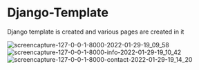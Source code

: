 # Django-Template
Django template is created and various pages are created in it


![screencapture-127-0-0-1-8000-2022-01-29-19_09_58](https://user-images.githubusercontent.com/84033261/151665028-dfc05c1f-035f-4911-a280-0e34b306bd79.png)
![screencapture-127-0-0-1-8000-info-2022-01-29-19_10_42](https://user-images.githubusercontent.com/84033261/151665031-8c848568-6299-4e15-8387-1a333436fef0.png)
![screencapture-127-0-0-1-8000-contact-2022-01-29-19_14_20](https://user-images.githubusercontent.com/84033261/151665033-4f645b14-7d08-4ca0-9ff8-a37e96c5702f.png)

